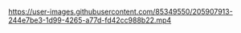https://user-images.githubusercontent.com/85349550/205907913-244e7be3-1d99-4265-a77d-fd42cc988b22.mp4
